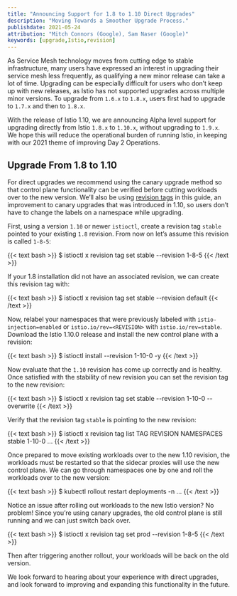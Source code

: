 ```yaml
---
title: "Announcing Support for 1.8 to 1.10 Direct Upgrades"
description: "Moving Towards a Smoother Upgrade Process."
publishdate: 2021-05-24
attribution: "Mitch Connors (Google), Sam Naser (Google)"
keywords: [upgrade,Istio,revision]
---
```


As Service Mesh technology moves from cutting edge to stable infrastructure, many users have expressed an interest in upgrading their service mesh less frequently, as qualifying a new minor release can take a lot of time. Upgrading can be especially difficult for users who don’t keep up with new releases, as Istio has not supported upgrades across multiple minor versions.  To upgrade from `1.6.x` to `1.8.x`, users first had to upgrade to `1.7.x` and then to `1.8.x`.

With the release of Istio 1.10, we are announcing Alpha level support for upgrading directly from Istio `1.8.x` to `1.10.x`, without upgrading to `1.9.x`.  We hope this will reduce the operational burden of running Istio, in keeping with our 2021 theme of improving Day 2 Operations.

## Upgrade From 1.8 to 1.10

For direct upgrades we recommend using the canary upgrade method so that control plane functionality can be verified before cutting workloads over to the new version. We’ll also be using [revision tags](/blog/2021/revision-tags/) in this guide, an improvement to canary upgrades that was introduced in 1.10, so users don’t have to change the labels on a namespace while upgrading.

First, using a version `1.10` or newer `istioctl`, create a revision tag `stable` pointed to your existing `1.8` revision. From now on let’s assume this revision is called `1-8-5`:

{{< text bash >}}
$ istioctl x revision tag set stable --revision 1-8-5
{{< /text >}}

If your 1.8 installation did not have an associated revision, we can create this revision tag with:

{{< text bash >}}
$ istioctl x revision tag set stable --revision default
{{< /text >}}

Now, relabel your namespaces that were previously labeled with `istio-injection=enabled` or `istio.io/rev=<REVISION>` with `istio.io/rev=stable`. Download the Istio 1.10.0 release and install the new control plane with a revision:

{{< text bash >}}
$ istioctl install --revision 1-10-0 -y
{{< /text >}}

Now evaluate that the `1.10` revision has come up correctly and is healthy. Once satisfied with the stability of new revision you can set the revision tag to the new revision:

{{< text bash >}}
$ istioctl x revision tag set stable --revision 1-10-0 --overwrite
{{< /text >}}

Verify that the revision tag `stable` is pointing to the new revision:

{{< text bash >}}
$ istioctl x revision tag list
TAG    REVISION NAMESPACES
stable 1-10-0        ...
{{< /text >}}

Once prepared to move existing workloads over to the new 1.10 revision, the workloads must be restarted so that the sidecar proxies will use the new control plane. We can go through namespaces one by one and roll the workloads over to the new version:

{{< text bash >}}
$ kubectl rollout restart deployments -n …
{{< /text >}}

Notice an issue after rolling out workloads to the new Istio version? No problem! Since you’re using canary upgrades, the old control plane is still running and we can just switch back over.

{{< text bash >}}
$ istioctl x revision tag set prod --revision 1-8-5
{{< /text >}}

Then after triggering another rollout, your workloads will be back on the old version.

We look forward to hearing about your experience with direct upgrades, and look forward to improving and expanding this functionality in the future.
